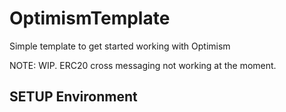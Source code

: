 # OptimismTemplate
Simple template to get started working with Optimism

NOTE: WIP.
ERC20 cross messaging not working at the moment.

## SETUP Environment




